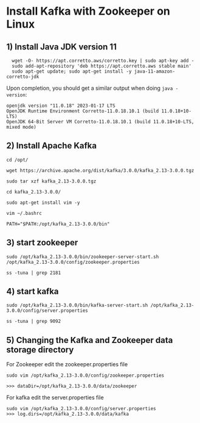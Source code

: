 # Install Kafka with Zookeeper on Linux
## 1) Install Java JDK version 11

      wget -O- https://apt.corretto.aws/corretto.key | sudo apt-key add - 
      sudo add-apt-repository 'deb https://apt.corretto.aws stable main'
      sudo apt-get update; sudo apt-get install -y java-11-amazon-corretto-jdk


Upon completion, you should get a similar output when doing  `java -version`:


    openjdk version "11.0.18" 2023-01-17 LTS
    OpenJDK Runtime Environment Corretto-11.0.18.10.1 (build 11.0.18+10-LTS)
    OpenJDK 64-Bit Server VM Corretto-11.0.18.10.1 (build 11.0.18+10-LTS, mixed mode)


## 2) Install Apache Kafka

    cd /opt/
    
    wget https://archive.apache.org/dist/kafka/3.0.0/kafka_2.13-3.0.0.tgz
    
    sudo tar xzf kafka_2.13-3.0.0.tgz
    
    cd kafka_2.13-3.0.0/
    
    sudo apt-get install vim -y
    
    vim ~/.bashrc
    
    PATH="$PATH:/opt/kafka_2.13-3.0.0/bin"

## 3) start zookeeper

    sudo /opt/kafka_2.13-3.0.0/bin/zookeeper-server-start.sh /opt/kafka_2.13-3.0.0/config/zookeeper.properties
    
    ss -tuna | grep 2181
   
## 4) start kafka

    sudo /opt/kafka_2.13-3.0.0/bin/kafka-server-start.sh /opt/kafka_2.13-3.0.0/config/server.properties
    
    ss -tuna | grep 9092

## 5) Changing the Kafka and Zookeeper data storage directory

For Zookeeper edit the zookeeper.properties file

    sudo vim /opt/kafka_2.13-3.0.0/config/zookeeper.properties 
    
    >>> dataDir=/opt/kafka_2.13-3.0.0/data/zookeeper
    
For kafka edit the server.properties file

    sudo vim /opt/kafka_2.13-3.0.0/config/server.properties
    >>> log.dirs=/opt/kafka_2.13-3.0.0/data/kafka

